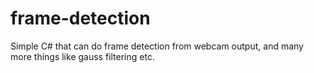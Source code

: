 # frame-detection
 Simple C# that can do frame detection from webcam output, and many more things like gauss filtering etc.
